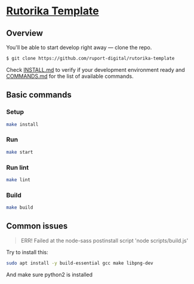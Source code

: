 # [Rutorika Template](https://github.com/ruport-digital/rutorika-template)

## Overview

You'll be able to start develop right away — clone the
repo.

```sh
$ git clone https://github.com/ruport-digital/rutorika-template
```

Check [INSTALL.md](docs/INSTALL.md) to verify if your development
environment ready and [COMMANDS.md](docs/COMMANDS.md) for the list of
available commands.

## Basic commands

### Setup
```sh
make install
```

### Run
```sh
make start
```

### Run lint
```sh
make lint
```

### Build
```sh
make build
```
## Common issues
> ERR! Failed at the node-sass postinstall script 'node scripts/build.js'

Try to install this:
```sh
sudo apt install -y build-essential gcc make libpng-dev
```
And make sure python2 is installed
